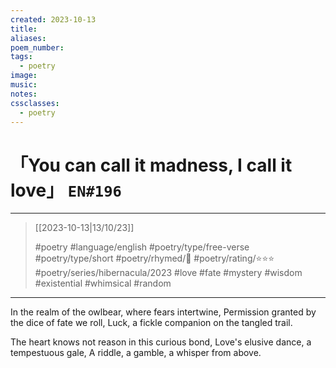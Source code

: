 ```yaml
---
created: 2023-10-13
title:
aliases:
poem_number:
tags:
  - poetry
image:
music:
notes:
cssclasses:
  - poetry
---
```

# 「You can call it madness, I call it love」 `EN#196`

---

> [[2023-10-13|13/10/23]]
> 
> #poetry 
> #language/english 
> #poetry/type/free-verse #poetry/type/short 
> #poetry/rhymed/🔴 
> #poetry/rating/⭐⭐⭐ 
> #poetry/series/hibernacula/2023 #love #fate #mystery #wisdom #existential #whimsical #random 

---

In the realm of the owlbear, where fears intertwine,
Permission granted by the dice of fate we roll,
Luck, a fickle companion on the tangled trail.

The heart knows not reason in this curious bond,
Love's elusive dance, a tempestuous gale,
A riddle, a gamble, a whisper from above.